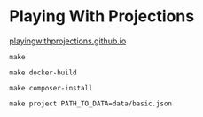 # Playing With Projections

[playingwithprojections.github.io](https://playingwithprojections.github.io/)

```
make

make docker-build 

make composer-install

make project PATH_TO_DATA=data/basic.json
```
